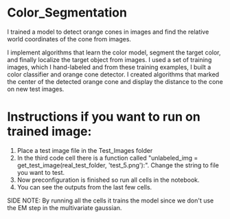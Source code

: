 # Color_Segmentation
I trained a model to detect orange cones in images and find the relative world coordinates of the cone
from images. 

I implement algorithms that learn the color model, segment the target color, and finally localize the target object from images. I used a set of training images, which I hand-labeled and from these training examples, I built a color classifier and orange cone detector. I created algorithms that marked the center of the detected orange cone and display the distance to the cone on new test images.

# Instructions if you want to run on trained image:
1. Place a test image file in the Test_Images folder
2. In the third code cell there is a function called "unlabeled_img = get_test_image(real_test_folder, 'test_5.png'):". Change the string to file you want to test.
3. Now preconfiguration is finished so run all cells in the notebook.
4. You can see the outputs from the last few cells.

SIDE NOTE:
By running all the cells it trains the model since we don't use the EM step in the multivariate gaussian.